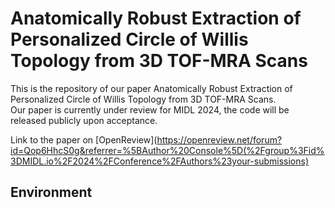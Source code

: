 # Anatomically Robust Extraction of Personalized Circle of Willis Topology from 3D TOF-MRA Scans

This is the repository of our paper Anatomically Robust Extraction of Personalized Circle of Willis Topology from 3D TOF-MRA Scans.\
Our paper is currently under review for MIDL 2024, the code will be released publicly upon acceptance.

Link to the paper on [OpenReview](https://openreview.net/forum?id=Qop6HhcS0g&referrer=%5BAuthor%20Console%5D(%2Fgroup%3Fid%3DMIDL.io%2F2024%2FConference%2FAuthors%23your-submissions)

## Environment
